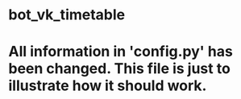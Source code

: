 # bot_vk_timetable
# All information in 'config.py' has been changed. This file is just to illustrate how it should work.
